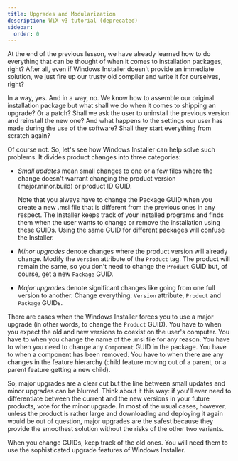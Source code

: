 ```yaml
---
title: Upgrades and Modularization
description: WiX v3 tutorial (deprecated)
sidebar:
  order: 0
---
```


At the end of the previous lesson, we have already learned how to do everything that can be thought of when it comes to installation packages, right? After all, even if Windows Installer doesn't provide an immediate solution, we just fire up our trusty old compiler and write it for ourselves, right?

In a way, yes. And in a way, no. We know how to assemble our original installation package but what shall we do when it comes to shipping an upgrade? Or a patch? Shall we ask the user to uninstall the previous version and reinstall the new one? And what happens to the settings our user has made during the use of the software? Shall they start everything from scratch again?

Of course not. So, let's see how Windows Installer can help solve such problems. It divides product changes into three categories:

* *Small updates* mean small changes to one or a few files where the change doesn't warrant changing the product version (major.minor.build) or product ID GUID.
    
    Note that you always have to change the Package GUID when you create a new .msi file that is different from the previous ones in any respect. The Installer keeps track of your installed programs and finds them when the user wants to change or remove the installation using these GUIDs. Using the same GUID for different packages will confuse the Installer.

* *Minor upgrades* denote changes where the product version will already change. Modify the `Version` attribute of the `Product` tag. The product will remain the same, so you don't need to change the `Product` GUID but, of course, get a new `Package` GUID.

* *Major upgrades* denote significant changes like going from one full version to another. Change everything: `Version` attribute, `Product` and `Package` GUIDs.

There are cases when the Windows Installer forces you to use a major upgrade (in other words, to change the `Product` GUID). You have to when you expect the old and new versions to coexist on the user's computer. You have to when you change the name of the .msi file for any reason. You have to when you need to change any `Component` GUID in the package. You have to when a component has been removed. You have to when there are any changes in the feature hierarchy (child feature moving out of a parent, or a parent feature getting a new child).

So, major upgrades are a clear cut but the line between small updates and minor upgrades can be blurred. Think about it this way: if you'll ever need to differentiate between the current and the new versions in your future products, vote for the minor upgrade. In most of the usual cases, however, unless the product is rather large and downloading and deploying it again would be out of question, major upgrades are the safest because they provide the smoothest solution without the risks of the other two variants.

When you change GUIDs, keep track of the old ones. You will need them to use the sophisticated upgrade features of Windows Installer.
